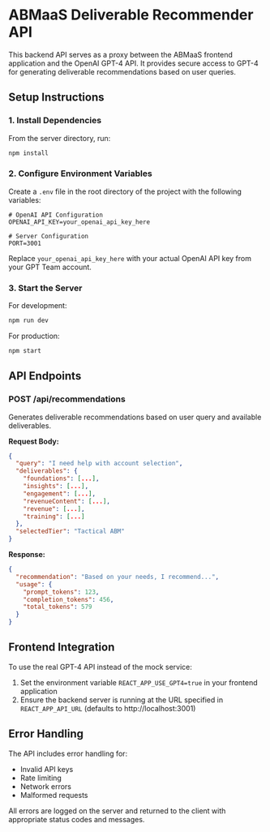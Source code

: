 # ABMaaS Deliverable Recommender API

This backend API serves as a proxy between the ABMaaS frontend application and the OpenAI GPT-4 API. It provides secure access to GPT-4 for generating deliverable recommendations based on user queries.

## Setup Instructions

### 1. Install Dependencies

From the server directory, run:

```bash
npm install
```

### 2. Configure Environment Variables

Create a `.env` file in the root directory of the project with the following variables:

```
# OpenAI API Configuration
OPENAI_API_KEY=your_openai_api_key_here

# Server Configuration
PORT=3001
```

Replace `your_openai_api_key_here` with your actual OpenAI API key from your GPT Team account.

### 3. Start the Server

For development:

```bash
npm run dev
```

For production:

```bash
npm start
```

## API Endpoints

### POST /api/recommendations

Generates deliverable recommendations based on user query and available deliverables.

**Request Body:**

```json
{
  "query": "I need help with account selection",
  "deliverables": {
    "foundations": [...],
    "insights": [...],
    "engagement": [...],
    "revenueContent": [...],
    "revenue": [...],
    "training": [...]
  },
  "selectedTier": "Tactical ABM"
}
```

**Response:**

```json
{
  "recommendation": "Based on your needs, I recommend...",
  "usage": {
    "prompt_tokens": 123,
    "completion_tokens": 456,
    "total_tokens": 579
  }
}
```

## Frontend Integration

To use the real GPT-4 API instead of the mock service:

1. Set the environment variable `REACT_APP_USE_GPT4=true` in your frontend application
2. Ensure the backend server is running at the URL specified in `REACT_APP_API_URL` (defaults to http://localhost:3001)

## Error Handling

The API includes error handling for:
- Invalid API keys
- Rate limiting
- Network errors
- Malformed requests

All errors are logged on the server and returned to the client with appropriate status codes and messages.
